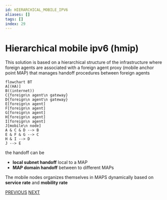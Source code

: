 ```yaml
---
id: HIERARCHICAL_MOBILE_IPV6
aliases: []
tags: []
index: 29
---
```


# Hierarchical mobile ipv6 (hmip)

This solution is based on a hierarchical structure of the infrastructure where foreign agents are associated with a foreign agent proxy (mobile anchor point MAP) that manages handoff procedures between foreign agents

```mermaid
flowchart BT
A[(HA)]
B((internet))
C{foreign\n agent\n gateway}
D{foreign\n agent\n gateway}
E[foreign\n agent]
F[foreign\n agent]
G[foreign\n agent]
H[foreign\n agent]
I[foreign\n agent]
J[mobile\n node]
A & C & D --> B
E & F & G --> C
H & I --> D
J --> E
```

the handoff can be

- **local subnet handoff** local to a MAP
- **MAP domain handoff** between to different MAPs

The mobile nodes organizes themselves in MAPS dynamically based on **service rate** and **mobility rate**

[PREVIOUS](pages/mobility/mobile_ip.md) [NEXT](mobile_systems/mobility/proxy_hierarchical_mobile_ipv6.md)
